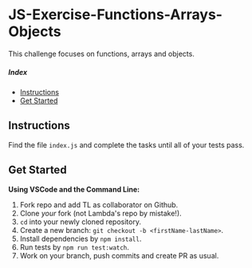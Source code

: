 # JS-Exercise-Functions-Arrays-Objects

This challenge focuses on functions, arrays and objects.

##### Index

* [Instructions](#instructions)
* [Get Started](#get-started)

## Instructions

Find the file `index.js` and complete the tasks until all of your tests pass.

## Get Started

<summary><strong>Using VSCode and the Command Line:</strong></summary>

1. Fork repo and add TL as collaborator on Github.
1. Clone _your_ fork (not Lambda's repo by mistake!).
1. `cd` into your newly cloned repository.
1. Create a new branch: `git checkout -b <firstName-lastName>`.
1. Install dependencies by `npm install`.
1. Run tests by `npm run test:watch`.
1. Work on your branch, push commits and create PR as usual.
